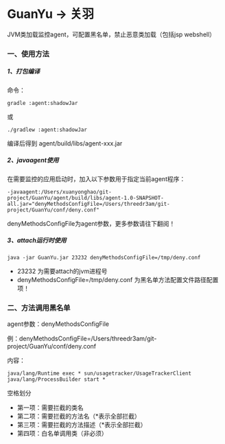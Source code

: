 # GuanYu -> 关羽

JVM类加载监控agent，可配置黑名单，禁止恶意类加载（包括jsp webshell）

### 一、使用方法

##### 1、打包编译

命令：
```text
gradle :agent:shadowJar
```
或
```text
./gradlew :agent:shadowJar
```

编译后得到 agent/build/libs/agent-xxx.jar

##### 2、javaagent使用

在需要监控的应用启动时，加入以下参数用于指定当前agent程序：
```text
-javaagent:/Users/xuanyonghao/git-project/GuanYu/agent/build/libs/agent-1.0-SNAPSHOT-all.jar="denyMethodsConfigFile=/Users/threedr3am/git-project/GuanYu/conf/deny.conf"
```
denyMethodsConfigFile为agent参数，更多参数请往下翻阅！

##### 3、attach运行时使用

```text
java -jar GuanYu.jar 23232 denyMethodsConfigFile=/tmp/deny.conf
```

- 23232 为需要attach的jvm进程号
- denyMethodsConfigFile=/tmp/deny.conf 为黑名单方法配置文件路径配置项！


### 二、方法调用黑名单

agent参数：denyMethodsConfigFile

例：denyMethodsConfigFile=/Users/threedr3am/git-project/GuanYu/conf/deny.conf

内容：
```text
java/lang/Runtime exec * sun/usagetracker/UsageTrackerClient
java/lang/ProcessBuilder start *
```
空格划分
- 第一项：需要拦截的类名
- 第二项：需要拦截的方法名（*表示全部拦截）
- 第三项：需要拦截的方法描述（*表示全部拦截）
- 第四项：白名单调用类（非必须）
